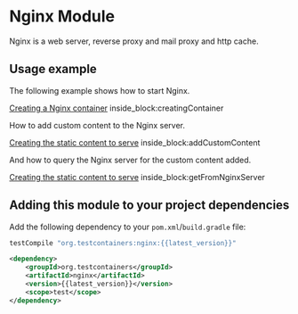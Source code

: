 # Nginx Module

Nginx is a web server, reverse proxy and mail proxy and http cache.

## Usage example

The following example shows how to start Nginx.

<!--codeinclude-->
[Creating a Nginx container](../../modules/nginx/src/test/java/org/testcontainers/junit/SimpleNginxTest.java) inside_block:creatingContainer
<!--/codeinclude-->

How to add custom content to the Nginx server.

<!--codeinclude-->
[Creating the static content to serve](../../modules/nginx/src/test/java/org/testcontainers/junit/SimpleNginxTest.java) inside_block:addCustomContent
<!--/codeinclude-->

And how to query the Nginx server for the custom content added.

<!--codeinclude-->
[Creating the static content to serve](../../modules/nginx/src/test/java/org/testcontainers/junit/SimpleNginxTest.java) inside_block:getFromNginxServer
<!--/codeinclude-->

## Adding this module to your project dependencies

Add the following dependency to your `pom.xml`/`build.gradle` file:

```groovy tab='Gradle'
testCompile "org.testcontainers:nginx:{{latest_version}}"
```

```xml tab='Maven'
<dependency>
    <groupId>org.testcontainers</groupId>
    <artifactId>nginx</artifactId>
    <version>{{latest_version}}</version>
    <scope>test</scope>
</dependency>
```
